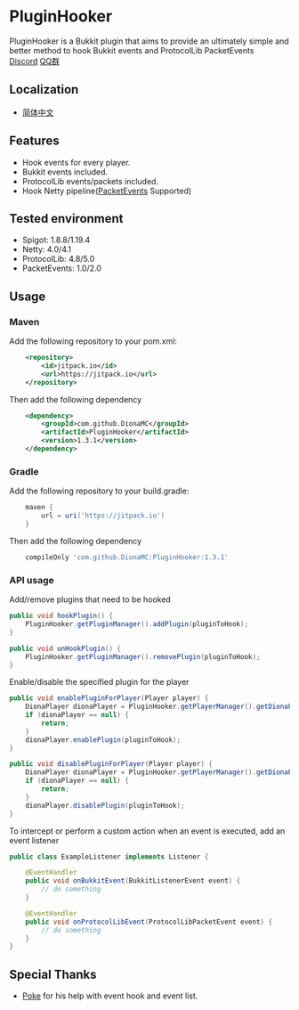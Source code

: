 # PluginHooker

PluginHooker is a Bukkit plugin that aims to provide an ultimately simple and better method to hook Bukkit events and ProtocolLib PacketEvents  
[Discord](https://discord.gg/fdmkfts)
[QQ群](https://jq.qq.com/?_wv=1027&k=dhEQrZZW)

## Localization

* [简体中文](README_zh_CN.md)

## Features

* Hook events for every player.
* Bukkit events included.
* ProtocolLib events/packets included.
* Hook Netty pipeline([PacketEvents](https://github.com/retrooper/packetevents) Supported)

## Tested environment

* Spigot: 1.8.8/1.19.4
* Netty: 4.0/4.1
* ProtocolLib: 4.8/5.0
* PacketEvents: 1.0/2.0

## Usage

### Maven
Add the following repository to your pom.xml:

```xml
    <repository>
        <id>jitpack.io</id>
        <url>https://jitpack.io</url>
    </repository>
```

Then add the following dependency

```xml
    <dependency>
        <groupId>com.github.DionaMC</groupId>
        <artifactId>PluginHooker</artifactId>
        <version>1.3.1</version>
    </dependency>
```
### Gradle
Add the following repository to your build.gradle:
```groovy
    maven {
        url = uri('https://jitpack.io')
    }
```

Then add the following dependency

```groovy
    compileOnly 'com.github.DionaMC:PluginHooker:1.3.1'
```

### API usage

Add/remove plugins that need to be hooked

```java
public void hookPlugin() {
    PluginHooker.getPluginManager().addPlugin(pluginToHook);
}

public void unHookPlugin() {
    PluginHooker.getPluginManager().removePlugin(pluginToHook);
}
```

Enable/disable the specified plugin for the player

```java
public void enablePluginForPlayer(Player player) {
    DionaPlayer dionaPlayer = PluginHooker.getPlayerManager().getDionaPlayer(player);
    if (dionaPlayer == null) {
        return;
    }
    dionaPlayer.enablePlugin(pluginToHook);
}

public void disablePluginForPlayer(Player player) {
    DionaPlayer dionaPlayer = PluginHooker.getPlayerManager().getDionaPlayer(player);
    if (dionaPlayer == null) {
        return;
    }
    dionaPlayer.disablePlugin(pluginToHook);
}
```

To intercept or perform a custom action when an event is executed, add an event listener

```java
public class ExampleListener implements Listener {

    @EventHandler
    public void onBukkitEvent(BukkitListenerEvent event) {
        // do something
    }

    @EventHandler
    public void onProtocolLibEvent(ProtocolLibPacketEvent event) {
        // do something
    }
}
```

## Special Thanks

* [Poke](https://github.com/Pokemonplatin) for his help with event hook and event list.
